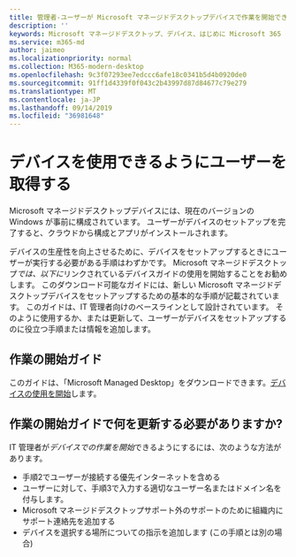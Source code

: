 ```yaml
---
title: 管理者-ユーザーが Microsoft マネージドデスクトップデバイスで作業を開始できるようにする
description: ''
keywords: Microsoft マネージドデスクトップ、デバイス、はじめに Microsoft 365
ms.service: m365-md
author: jaimeo
ms.localizationpriority: normal
ms.collection: M365-modern-desktop
ms.openlocfilehash: 9c3f07293ee7edccc6afe18c0341b5d4b0920de0
ms.sourcegitcommit: 91ff1d4339f0f043c2b43997d87d84677c79e279
ms.translationtype: MT
ms.contentlocale: ja-JP
ms.lasthandoff: 09/14/2019
ms.locfileid: "36981648"
---
```

# <a name="get-your-users-ready-to-use-devices"></a>デバイスを使用できるようにユーザーを取得する

Microsoft マネージドデスクトップデバイスには、現在のバージョンの Windows が事前に構成されています。 ユーザーがデバイスのセットアップを完了すると、クラウドから構成とアプリがインストールされます。 
 
デバイスの生産性を向上させるために、デバイスをセットアップするときにユーザーが実行する必要がある手順はわずかです。 Microsoft マネージドデスクトップ*では、以下に*リンクされているデバイスガイドの使用を開始することをお勧めします。 このダウンロード可能なガイドには、新しい Microsoft マネージドデスクトップデバイスをセットアップするための基本的な手順が記載されています。 このガイドは、IT 管理者向けのベースラインとして設計されています。 そのように使用するか、または更新して、ユーザーがデバイスをセットアップするのに役立つ手順または情報を追加します。 

## <a name="get-started-guide"></a>作業の開始ガイド 
このガイドは、「Microsoft Managed Desktop」をダウンロードできます。[デバイスの使用を開始](https://www.microsoft.com/en-us/download/details.aspx?id=57918)します。

## <a name="what-should-i-update-in-the-get-started-guide"></a>作業の開始ガイドで何を更新する必要がありますか?

IT 管理者が*デバイスでの作業を開始*できるようにするには、次のような方法があります。
- 手順2でユーザーが接続する優先インターネットを含める
- ユーザーに対して、手順3で入力する適切なユーザー名またはドメイン名を付与します。
- Microsoft マネージドデスクトップサポート外のサポートのために組織内にサポート連絡先を追加する
- デバイスを選択する場所についての指示を追加します (この手順とは別の場合)
